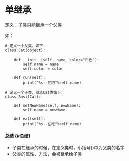 # 单继承

定义：子类只能继承一个父类

如：

```
# 定义一个父类，如下:
class Cat(object):

    def __init__(self, name, color="白色"):
        self.name = name
        self.color = color

    def run(self):
        print("%s--在跑"%self.name)

# 定义一个子类，继承Cat类如下:
class Bosi(Cat):

    def setNewName(self, newName):
        self.name = newName

    def eat(self):
        print("%s--在吃"%self.name)
```

#### 总结 {#总结}

* 子类在继承的时候，在定义类时，小括号\(\)中为父类的名字
* 父类的属性、方法，会被继承给子类



